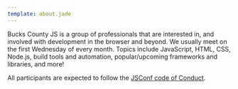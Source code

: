 ```yaml
---
template: about.jade
---
```


Bucks County JS is a group of professionals that are interested in, and
involved with development in the browser and beyond. We usually meet on the
first Wednesday of every month. Topics include JavaScript, HTML, CSS, Node.js,
build tools and automation, popular/upcoming frameworks and libraries, and
more!

All participants are expected to follow the [JSConf code of Conduct](http://jsconf.com/codeofconduct.html).
